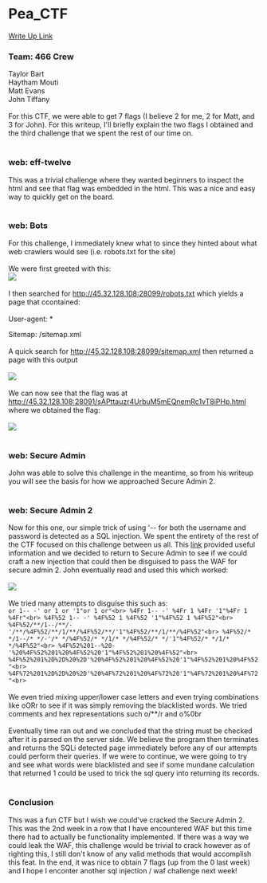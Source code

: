 # Pea_CTF
[Write Up Link](https://github.com/tbart27/Pea_CTF/blob/main/README.md)

### Team: 466 Crew
Taylor Bart<br>
Haytham Mouti<br>
Matt Evans<br>
John Tiffany<br>
<br>
For this CTF, we were able to get 7 flags (I believe 2 for me, 2 for Matt, and 3 for John). For this writeup, I'll briefly explain the two flags I obtained and the third challenge that we spent the rest of our time on.<br>
<br>
### web: eff-twelve
This was a trivial challenge where they wanted beginners to inspect the html and see that flag was embedded in the html. This was a nice and easy way to quickly get on the board.<br>
<br>
### web: Bots
For this challenge, I immediately knew what to since they hinted about what web crawlers would see (i.e. robots.txt for the site)<br>
<br>
We were first greeted with this:<br>
![](https://github.com/tbart27/Pea_CTF/blob/main/web1.png)<br>
<br>
I then searched for http://45.32.128.108:28099/robots.txt which yields a page that ccontained:<br>
<br>
User-agent: *


Sitemap: /sitemap.xml<br>
<br>
A quick search for http://45.32.128.108:28099/sitemap.xml then returned a page with this output<br>
<br>
![](https://github.com/tbart27/Pea_CTF/blob/main/web2.png)<br>
<br>
We can now see that the flag was at http://45.32.128.108:28091/sAPttauzr4UrbuM5mEQnemRc1vT8iPHp.html where we obtained the flag:<br>
<br>
![](https://github.com/tbart27/Pea_CTF/blob/main/web3.png)<br>
<br>
### web: Secure Admin
John was able to solve this challenge in the meantime, so from his writeup you will see the basis for how we approached Secure Admin 2.<br>
<br>
### web: Secure Admin 2
Now for this one, our simple trick of using '-- for both the username and password is detected as a SQL injection. We spent the entirety of the rest of the CTF focused on this challenge between us all. This [link](https://owasp.org/www-community/attacks/SQL_Injection_Bypassing_WAF) provided useful information and we decided to return to Secure Admin to see if we could craft a new injection that could then be disguised to pass the WAF for secure admin 2. John eventually read and used this which worked:<br>
<br>
![](https://github.com/tbart27/Pea_CTF/blob/main/web4.png)<br>
<br>
We tried many attempts to disguise this such as:<br>
`
or 1-- -' or 1 or '1"or 1 or"<br>
%4Fr 1-- -' %4Fr 1 %4Fr '1"%4Fr 1 %4Fr"<br>
%4F%52 1-- -' %4F%52 1 %4F%52 '1"%4F%52 1 %4F%52"<br>
%4F%52/**/1--/**/-'/**/%4F%52/**/1/**/%4F%52/**/'1"%4F%52/**/1/**/%4F%52"<br>
%4F%52/* */1--/* */-'/* */%4F%52/* */1/* */%4F%52/* */'1"%4F%52/* */1/* */%4F%52"<br>
%4F%52%201--%20-'%20%4F%52%201%20%4F%52%20'1"%4F%52%201%20%4F%52"<br>
%4F%52%201%2D%2D%20%2D'%20%4F%52%201%20%4F%52%20'1"%4F%52%201%20%4F%52"<br>
%4F%72%201%2D%2D%20%2D'%20%4F%72%201%20%4F%72%20'1"%4F%72%201%20%4F%72"<br>
`<br>
<br>
We even tried mixing upper/lower case letters and even trying combinations like oORr to see if it was simply removing the blacklisted words. We tried comments and hex representations such o/**/r and o%0br<br>
<br>
Eventually time ran out and we concluded that the string must be checked after it is parsed on the server side. We believe the program then terminates and returns the SQLi detected page immediately before any of our attempts could perform their queries. If we were to continue, we were going to try and see what words were blacklisted and see if some mundane calculation that returned 1 could be used to trick the sql query into returning its records.<br>
<br>

### Conclusion
This was a fun  CTF but I wish we could've cracked the Secure Admin 2. This was the 2nd week in a row that I have encountered WAF but this time there had to actually be functionality implemented. If there was a way we could leak the WAF, this challenge would be trivial to crack however as of righting this, I still don't know of any valid methods that would accomplish this feat. In the end, it was nice to obtain 7 flags (up from the 0 last week) and I hope I enconter another sql injection / waf challenge next week!
